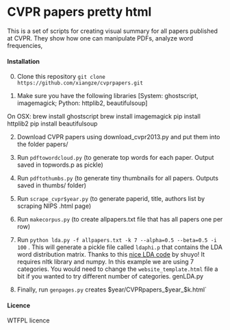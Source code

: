 
# CVPR papers pretty html

This is a set of scripts for creating visual summary for all papers published at CVPR. 
They show how one can manipulate PDFs, analyze word frequencies, 

#### Installation

0. Clone this repository `git clone https://github.com/xiangze/cvprpapers.git`

1. Make sure you have the following libraries [System: ghostscript, imagemagick; Python: httplib2, beautifulsoup]

On OSX:
brew install ghostscript
brew install imagemagick
pip install httplib2
pip install beautifulsoup


2. Download CVPR papers using download_cvpr2013.py and put them into the folder papers/

3. Run `pdftowordcloud.py` (to generate top words for each paper. Output saved in topwords.p as pickle)

4. Run `pdftothumbs.py` (to generate tiny thumbnails for all papers. Outputs saved in thumbs/ folder)

5. Run `scrape_cvpr$year.py` (to generate paperid, title, authors list by scraping NIPS .html page)

6. Run `makecorpus.py` (to create allpapers.txt file that has all papers one per row)

7. Run `python lda.py -f allpapers.txt -k 7 --alpha=0.5 --beta=0.5 -i 100` . This will generate a pickle file called `ldaphi.p` that contains the LDA word distribution matrix. Thanks to this [nice LDA code](https://github.com/shuyo/iir/blob/master/lda/lda.py) by shuyo! It requires nltk library and numpy. In this example we are using 7 categories. You would need to change the `website_template.html` file a bit if you wanted to try different number of categories.
genLDA.py

8. Finally, run `genpages.py` creates $year/CVPRpapers_$year_$k.html`

#### Licence

WTFPL licence
